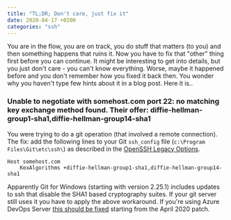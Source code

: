 ```yaml
---
title: "TL;DR; Don't care, just fix it"
date: 2020-04-17 +0200
categories: "ssh"
---
```


You are in the flow, you are on track, you do stuff that matters (to you) and then something happens that ruins it. Now you have to fix that "other" thing first before you can continue. It might be interesting to get into details, but you just don't care - you can't know everything. Worse, maybe it happened before and you don't remember how you fixed it back then. You wonder why you haven't type few hints about it in a blog post. Here it is..

### Unable to negotiate with somehost.com port 22: no matching key exchange method found. Their offer: diffie-hellman-group1-sha1,diffie-hellman-group14-sha1

You were trying to do a git operation (that involved a remote connection). The fix: add the following lines to your Git `ssh_config` file (`c:\Program Files\Git\etc\ssh\`) as described in the [OpenSSH Legacy Options](https://www.openssh.com/legacy.html).
```
Host somehost.com
	KexAlgorithms +diffie-hellman-group1-sha1,diffie-hellman-group14-sha1
```

Apparently Git for Windows (starting with version 2.25.1) includes updates to ssh that disable the SHA1 based cryptography suites. If your git server still uses it you have to apply the above workaround. If you're using Azure DevOps Server [this should be fixed](https://developercommunity.visualstudio.com/content/problem/921226/git-ssh-access-offers-weak-algorithms.html) starting from the April 2020 patch.